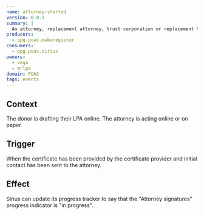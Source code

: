 ```yaml
---
name: attorney-started
version: 0.0.1
summary: |
  An attorney, replacement attorney, trust corporation or replacement trust corporation has been prompted to sign their declarations
producers:
  - opg.poas.makeregister
consumers:
  - opg.poas.sirius
owners:
  - vega
  - mrlpa
domain: POAS
tags: events
---
```


## Context

The donor is drafting their LPA online. The attorney is acting online or on paper.

## Trigger

When the certificate has been provided by the certificate provider and initial contact has been sent to the attorney.

## Effect

Sirius can update its progress tracker to say that the "Attorney signatures" progress indicator is "in progress".
